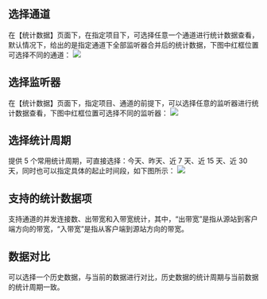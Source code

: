 ## 选择通道
在【统计数据】页面下，在指定项目下，可选择任意一个通道进行统计数据查看，默认情况下，给出的是指定通道下全部监听器合并后的统计数据，下图中红框位置可选择不同的通道：
![](http://imgcache.tce.fsphere.cn/image/mc.qcloudimg.com/static/img/121dc8a817c43a4ef999d068a16fa3f5/image.png)


## 选择监听器
在【统计数据】页面下，指定项目、通道的前提下，可以选择任意的监听器进行统计数据查看，下图中红框位置可选择不同的监听器：
![](http://imgcache.tce.fsphere.cn/image/mc.qcloudimg.com/static/img/bf6375bd5167cccca24ad9f011c03c9e/image.png)

## 选择统计周期
提供 5 个常用统计周期，可直接选择：今天、昨天、近 7 天、近 15 天、近 30 天，同时也可以指定具体的起止时间段，如下图所示：
![](http://imgcache.tce.fsphere.cn/image/mc.qcloudimg.com/static/img/e6995b35b34ce23a21fe5cb302df561e/image.png)

## 支持的统计数据项
支持通道的并发连接数、出带宽和入带宽统计，其中，“出带宽”是指从源站到客户端方向的带宽，“入带宽”是指从客户端到源站方向的带宽。

## 数据对比
可以选择一个历史数据，与当前的数据进行对比，历史数据的统计周期与当前数据的统计周期一致。